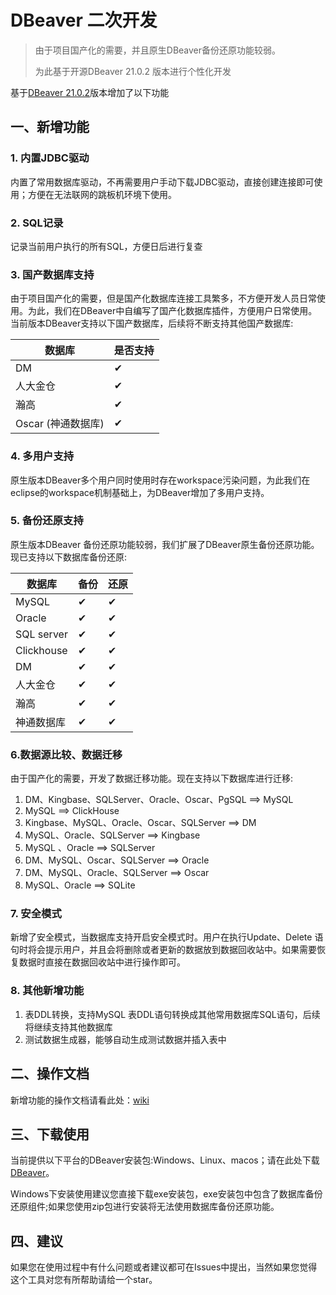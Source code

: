 # DBeaver 二次开发

>  由于项目国产化的需要，并且原生DBeaver备份还原功能较弱。
>
> 为此基于开源DBeaver 21.0.2 版本进行个性化开发

基于[DBeaver 21.0.2](https://github.com/dbeaver/dbeaver)版本增加了以下功能

## 一、新增功能

### 1. 内置JDBC驱动

内置了常用数据库驱动，不再需要用户手动下载JDBC驱动，直接创建连接即可使用；方便在无法联网的跳板机环境下使用。

### 2. SQL记录

记录当前用户执行的所有SQL，方便日后进行复查

### 3. 国产数据库支持

由于项目国产化的需要，但是国产化数据库连接工具繁多，不方便开发人员日常使用。为此，我们在DBeaver中自编写了国产化数据库插件，方便用户日常使用。当前版本DBeaver支持以下国产数据库，后续将不断支持其他国产数据库:

| 数据库             | 是否支持 |
| ------------------ | -------- |
| DM                 | ✔        |
| 人大金仓           | ✔        |
| 瀚高               | ✔        |
| Oscar (神通数据库) | ✔        |


### 4. 多用户支持

原生版本DBeaver多个用户同时使用时存在workspace污染问题，为此我们在eclipse的workspace机制基础上，为DBeaver增加了多用户支持。

### 5.  备份还原支持

原生版本DBeaver 备份还原功能较弱，我们扩展了DBeaver原生备份还原功能。现已支持以下数据库备份还原:

| 数据库     | 备份 | 还原 |
| ---------- | ---- | ---- |
| MySQL      | ✔    | ✔    |
| Oracle     | ✔    | ✔    |
| SQL server | ✔    | ✔    |
| Clickhouse | ✔    | ✔    |
| DM         | ✔    | ✔    |
| 人大金仓   | ✔    | ✔    |
| 瀚高       | ✔    | ✔    |
| 神通数据库 | ✔    | ✔    |

### 6.数据源比较、数据迁移

由于国产化的需要，开发了数据迁移功能。现在支持以下数据库进行迁移:

1. DM、Kingbase、SQLServer、Oracle、Oscar、PgSQL ==> MySQL
2. MySQL ==> ClickHouse
3. Kingbase、MySQL、Oracle、Oscar、SQLServer ==> DM
4. MySQL、Oracle、SQLServer ==> Kingbase
5. MySQL 、Oracle ==> SQLServer
6. DM、MySQL、Oscar、SQLServer ==> Oracle
7. DM、MySQL、Oracle、SQLServer ==> Oscar
8. MySQL、Oracle ==> SQLite

### 7. 安全模式

新增了安全模式，当数据库支持开启安全模式时。用户在执行Update、Delete 语句时将会提示用户，并且会将删除或者更新的数据放到数据回收站中。如果需要恢复数据时直接在数据回收站中进行操作即可。

### 8. 其他新增功能

1. 表DDL转换，支持MySQL 表DDL语句转换成其他常用数据库SQL语句，后续将继续支持其他数据库
2. 测试数据生成器，能够自动生成测试数据并插入表中

## 二、操作文档
新增功能的操作文档请看此处：[wiki](https://github.com/Saorionesan/DBeaver/wiki)

## 三、下载使用
当前提供以下平台的DBeaver安装包:Windows、Linux、macos；请在此处下载[DBeaver](https://github.com/Saorionesan/DBeaver/releases)。

Windows下安装使用建议您直接下载exe安装包，exe安装包中包含了数据库备份还原组件;如果您使用zip包进行安装将无法使用数据库备份还原功能。

## 四、建议
如果您在使用过程中有什么问题或者建议都可在Issues中提出，当然如果您觉得这个工具对您有所帮助请给一个star。
